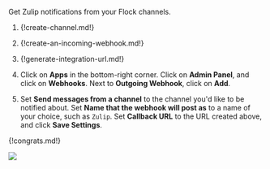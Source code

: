 Get Zulip notifications from your Flock channels.

1. {!create-channel.md!}

1. {!create-an-incoming-webhook.md!}

1. {!generate-integration-url.md!}

1. Click on **Apps** in the bottom-right corner.
   Click on **Admin Panel**, and click on **Webhooks**.
   Next to **Outgoing Webhook**, click on **Add**.

1. Set **Send messages from a channel** to the channel you'd like to be notified about.
   Set **Name that the webhook will post as** to a name of your choice, such as `Zulip`.
   Set **Callback URL** to the URL created above, and click **Save Settings**.

{!congrats.md!}

![](/static/images/integrations/flock/001.png)
